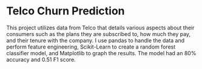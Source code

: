 # Telco Churn Prediction
This project utilizes data from Telco that details various aspects about their consumers such as the plans they are subscribed to, how much they pay, and their tenure with the company. I use pandas to handle the data and perform feature engineering, Scikit-Learn to create a random forest classifier model, and Matplotlib to graph the results. The model had an 80% accuracy and 0.51 F1 score.
